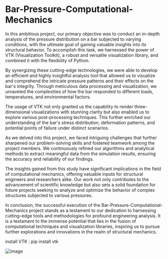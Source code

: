 # Bar-Pressure-Computational-Mechanics

In this ambitious project, our primary objective was to conduct an in-depth analysis of the pressure distribution on a bar subjected to varying conditions, with the ultimate goal of gaining valuable insights into its structural behavior. To accomplish this task, we harnessed the power of VTK (Visualization Toolkit), a robust and versatile visualization library, and combined it with the flexibility of Python.

By synergizing these cutting-edge technologies, we were able to develop an efficient and highly insightful analysis tool that allowed us to visualize and comprehend the intricate pressure patterns and their effects on the bar's integrity. Through meticulous data processing and visualization, we unraveled the complexities of how the bar responded to different loads, temperatures, and environmental factors.

The usage of VTK not only granted us the capability to render three-dimensional visualizations with stunning clarity but also enabled us to explore various post-processing techniques. This further enriched our understanding of the bar's stress distribution, deformation patterns, and potential points of failure under distinct scenarios.

As we delved into this project, we faced intriguing challenges that further sharpened our problem-solving skills and fostered teamwork among the project members. We continuously refined our algorithms and analytical methods to extract meaningful data from the simulation results, ensuring the accuracy and reliability of our findings.

The insights gained from this study have significant implications in the field of computational mechanics, offering valuable inputs for structural engineers and researchers alike. Our work not only contributes to the advancement of scientific knowledge but also sets a solid foundation for future projects seeking to analyze and optimize the behavior of complex structures subjected to various pressures.

In conclusion, the successful execution of the Bar-Pressure-Computational-Mechanics project stands as a testament to our dedication to harnessing cutting-edge tools and methodologies for profound engineering analysis. It is a testament to the immense potential that lies in the fusion of computational techniques and visualization libraries, inspiring us to pursue further explorations and innovations in the realm of structural mechanics.

install VTK : pip install vtk

![image](https://github.com/MarouaneLAMZIRAI/Bar-Pressure-Computational-Mechanics/assets/102754255/c7ea0688-0a51-417d-aacd-36072aa730eb)
